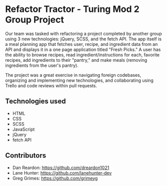 # Refactor Tractor - Turing Mod 2 Group Project

Our team was tasked with refactoring a project completed by another group using 3 new technologies: jQuery, SCSS, and the fetch API. The app itself is a meal planning app that fetches user, recipe, and ingredient data from an API and displays it in a one page application titled "Fresh Picks." A user has the ability to browse recipes, read ingredient/instructions for each, favorite recipes, add ingredients to their "pantry," and make meals (removing ingredients from the user's pantry).

The project was a great exercise in navigating foreign codebases, organizing and implementing new technologies, and collaborating using Trello and code reviews within pull requests.

## Technologies used

- HTML
- CSS
- SCSS
- JavaScript
- jQuery
- fetch API

## Contributors

- Dan Reardon: https://github.com/dreardon1021
- Lane Hunter: https://github.com/lanehunter-dev
- Greg Grimes: https://github.com/grimeyg
